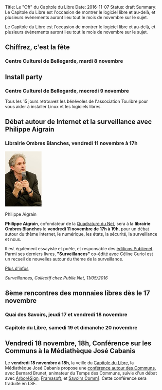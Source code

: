 Title: Le "Off" du Capitole du Libre
Date: 2016-11-07
Status: draft
Summary: Le Capitole du Libre est l'occasion de montrer le logiciel libre et au-delà, et plusieurs événements auront lieu tout le mois de novembre sur le sujet.

Le Capitole du Libre est l'occasion de montrer le logiciel libre et au-delà, et plusieurs événements auront lieu tout le mois de novembre sur le sujet.

## Chiffrez, c'est la fête

### Centre Culturel de Bellegarde, mardi 8 novembre

## Install party

### Centre Culturel de Bellegarde, mecredi 9 novembre

Tous les 15 jours retrouvez les bénévoles de l'association Toulibre pour vous aider à installer Linux et les logiciels libres.

## Débat autour de Internet et la surveillance avec Philippe Aigrain

### Librairie Ombres Blanches, vendredi 11 novembre à 17h

<div class="figure pull-right">
<img src="120px-Philippe_Aigrain_-_Journee_du_domaine_public_2012_01.jpg" alt="Philippe Aigrain" />
<p class="caption">Philippe Aigrain</p>
</div>

**Philippe Aigrain**, cofondateur de la [Quadrature du Net](http://laquadrature.net/), sera à la **librairie Ombres Blanches** le **vendredi 11 novembre de 17h à 19h**, pour un débat autour du thème Internet, le numérique, les états, la sécurité, la surveillance et nous.

Il est également essayiste et poète, et responsable des [éditions Publienet](http://publie.net/). Parmi ses derniers livres, **"Surveillances"** co-édité avec Céline Curiol est un recueil de nouvelles autour du thème de la surveillance.

[Plus d'infos](http://www.ombres-blanches.fr/les-rencontres/rencontre/rencontre/3460/philippe-aigrain/internet--les-reseaux--les-etats--la-securite--la-surveillance-et-nous.html?mois_calend=11?an_calend=2016&tx_moteurrecherche_pi1[ean]=9782371774568)

*Surveillances, Collectif chez Publie.Net, 11/05/2016*

## 8ème rencontres des monnaies libres dès le 17 novembre

### Quai des Savoirs, jeudi 17 et vendredi 18 novembre

### Capitole du Libre, samedi 19 et dimanche 20 novembre

## Vendredi 18 novembre, 18h, Conférence sur les Communs à la Médiathèque José Cabanis

Le **vendredi 18 novembre à 18h**, la veille du [Capitole du Libre](http://2016.capitoledulibre.org/), la Médiathèque José Cabanis propose une [conférence autour des Communs](http://www.bibliotheque.toulouse.fr/qu_est_ce_que_les_communs.html), avec Bernard Brunet, animateur du Temps des Communs, suivie d'un débat avec [ArboréSign](http://arboresign.fr/), [Framasoft](http://framasoft.net/), et [Savoirs Comm1](http://savoirscom1.info/). Cette conférence sera traduite en LSF.

